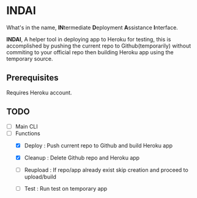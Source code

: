 # INDAI

What's in the name, **IN**termediate **D**eployment **A**ssistance **I**nterface.

**INDAI**, A helper tool in deploying app to Heroku for testing, this is accomplished by pushing the current repo to Github(temporarily) without commiting to your official repo then building Heroku app using the temporary source.

## Prerequisites
Requires Heroku account.

## TODO
- [ ] Main CLI
- [ ] Functions
    - [X] Deploy : Push current repo to Github and build Heroku app

    - [X] Cleanup : Delete Github repo and Heroku app

    - [ ] Reupload : If repo/app already exist skip creation and proceed to upload/build

    - [ ] Test : Run test on temporary app
